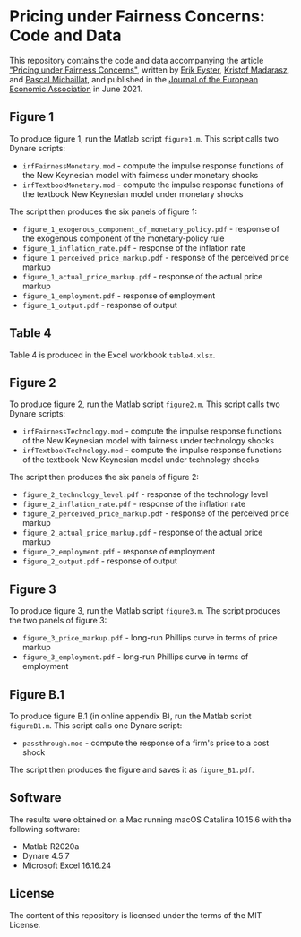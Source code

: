 # Pricing under Fairness Concerns: Code and Data

This repository contains the code and data accompanying the article ["Pricing under Fairness Concerns"](https://pascalmichaillat.org/8/), written by [Erik Eyster](https://econ.ucsb.edu/people/faculty/erik-eyster), [Kristof Madarasz](https://www.lse.ac.uk/management/people/academic-staff/kmadarasz), and [Pascal Michaillat](https://pascalmichaillat.org), and published in the [Journal of the European Economic Association](https://doi.org/10.1093/jeea/jvaa041) in June 2021. 

## Figure 1

To produce figure 1, run the Matlab script `figure1.m`. This script calls two Dynare scripts:

* `irfFairnessMonetary.mod` - compute the impulse response functions of the New Keynesian model with fairness under monetary shocks
* `irfTextbookMonetary.mod` - compute the impulse response functions of the textbook New Keynesian model under monetary shocks

The script then produces the six panels of figure 1:

* `figure_1_exogenous_component_of_monetary_policy.pdf` - response of the exogenous component of the monetary-policy rule
* `figure_1_inflation_rate.pdf` - response of the inflation rate
* `figure_1_perceived_price_markup.pdf` - response of the perceived price markup
* `figure_1_actual_price_markup.pdf` - response of the actual price markup
* `figure_1_employment.pdf` - response of employment
* `figure_1_output.pdf` - response of output

## Table 4

Table 4 is produced in the Excel workbook `table4.xlsx`.

## Figure 2

To produce figure 2, run the Matlab script `figure2.m`. This script calls two Dynare scripts:

* `irfFairnessTechnology.mod` - compute the impulse response functions of the New Keynesian model with fairness under technology shocks
* `irfTextbookTechnology.mod` - compute the impulse response functions of the textbook New Keynesian model under technology shocks

The script then produces the six panels of figure 2:

* `figure_2_technology_level.pdf` - response of the technology level
* `figure_2_inflation_rate.pdf` - response of the inflation rate
* `figure_2_perceived_price_markup.pdf` - response of the perceived price markup
* `figure_2_actual_price_markup.pdf` - response of the actual price markup
* `figure_2_employment.pdf` - response of employment
* `figure_2_output.pdf` - response of output

## Figure 3

To produce figure 3, run the Matlab script `figure3.m`. The script produces the two panels of figure 3:

* `figure_3_price_markup.pdf` - long-run Phillips curve in terms of price markup
* `figure_3_employment.pdf` - long-run Phillips curve in terms of employment

## Figure B.1

To produce figure B.1 (in online appendix B), run the Matlab script `figureB1.m`. This script calls one Dynare script:

* `passthrough.mod` - compute the response of a firm's price to a cost shock

The script then produces the figure and saves it as `figure_B1.pdf`.

## Software

The results were obtained on a Mac running macOS Catalina 10.15.6 with the following software:

* Matlab R2020a
* Dynare 4.5.7
* Microsoft Excel 16.16.24

## License

The content of this repository is licensed under the terms of the MIT License.
